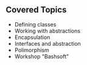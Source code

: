 ## Covered Topics
- Defining classes
- Working with abstractions
- Encapsulation
- Interfaces and abstraction
- Polimorphism
- Workshop "Bashsoft"
